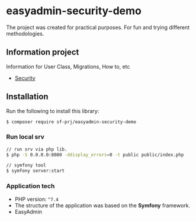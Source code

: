 # easyadmin-security-demo

The project was created for practical purposes. 
For fun and trying different methodologies.

## Information project

Information for User Class, Migrations, How to, etc
- [Security](https://symfony.com/doc/current/security.html)

## Installation

Run the following to install this library:

```bash
$ composer require sf-prj/easyadmin-security-demo
```

### Run local srv
```bash
// run srv via php lib.
$ php -S 0.0.0.0:8080 -ddisplay_errors=0 -t public public/index.php

// symfony tool
$ symfony server:start
```

### Application tech
- PHP version: `^7.4`
- The structure of the application was based on the **Symfony** framework.
- EasyAdmin
